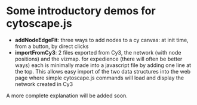 # Some introductory demos for cytoscape.js

* **addNodeEdgeFit**: three ways to add nodes to a cy canvas: at init time, from a button, by direct clicks
* **importFromCy3**: 2 files exported from Cy3, the network (with node positions) and the vizmap.  for expedience (there will often be better ways) each is minimally made into a javascript file by adding one line at the top.  This allows easy import of the two data structures into the web page where simple cytoscape.js commands will load and display the network created in Cy3

A more complete explanation will be added soon.
